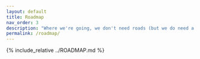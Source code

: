 ```yaml
---
layout: default
title: Roadmap
nav_order: 3
description: "Where we're going, we don't need roads (but we do need a plan fr fr) 🚀"
permalink: /roadmap/
---
```


{% include_relative ../ROADMAP.md %}
